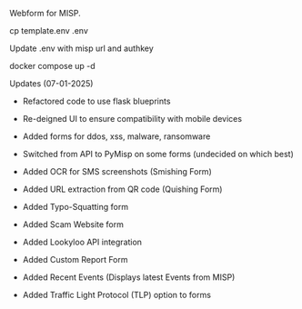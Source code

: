 Webform for MISP.

cp template.env .env

Update .env with misp url and authkey

docker compose up -d


Updates (07-01-2025)

- Refactored code to use flask blueprints

- Re-deigned UI to ensure compatibility with mobile devices

- Added forms for ddos, xss, malware, ransomware

- Switched from API to PyMisp on some forms (undecided on which best)

- Added OCR for SMS screenshots (Smishing Form)

- Added URL extraction from QR code (Quishing Form)

- Added Typo-Squatting form

- Added Scam Website form 

- Added Lookyloo API integration

- Added Custom Report Form 

- Added Recent Events (Displays latest Events from MISP)

- Added Traffic Light Protocol (TLP) option to forms
